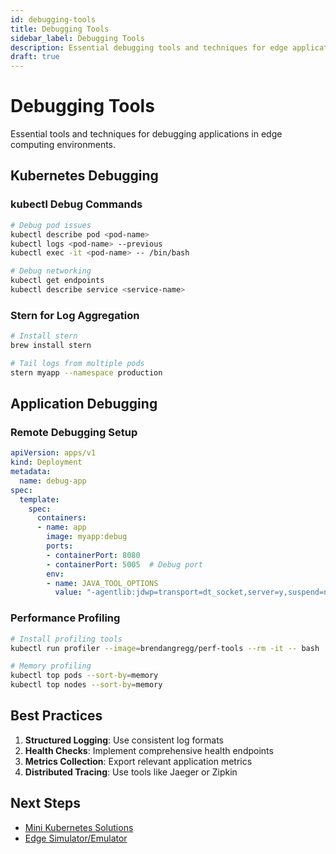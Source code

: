 ```yaml
---
id: debugging-tools
title: Debugging Tools
sidebar_label: Debugging Tools
description: Essential debugging tools and techniques for edge application development
draft: true
---
```


# Debugging Tools

Essential tools and techniques for debugging applications in edge computing environments.

## Kubernetes Debugging

### kubectl Debug Commands
```bash
# Debug pod issues
kubectl describe pod <pod-name>
kubectl logs <pod-name> --previous
kubectl exec -it <pod-name> -- /bin/bash

# Debug networking
kubectl get endpoints
kubectl describe service <service-name>
```

### Stern for Log Aggregation
```bash
# Install stern
brew install stern

# Tail logs from multiple pods
stern myapp --namespace production
```

## Application Debugging

### Remote Debugging Setup
```yaml
apiVersion: apps/v1
kind: Deployment
metadata:
  name: debug-app
spec:
  template:
    spec:
      containers:
      - name: app
        image: myapp:debug
        ports:
        - containerPort: 8080
        - containerPort: 5005  # Debug port
        env:
        - name: JAVA_TOOL_OPTIONS
          value: "-agentlib:jdwp=transport=dt_socket,server=y,suspend=n,address=*:5005"
```

### Performance Profiling
```bash
# Install profiling tools
kubectl run profiler --image=brendangregg/perf-tools --rm -it -- bash

# Memory profiling
kubectl top pods --sort-by=memory
kubectl top nodes --sort-by=memory
```

## Best Practices

1. **Structured Logging**: Use consistent log formats
2. **Health Checks**: Implement comprehensive health endpoints
3. **Metrics Collection**: Export relevant application metrics
4. **Distributed Tracing**: Use tools like Jaeger or Zipkin

## Next Steps

- [Mini Kubernetes Solutions](./mini-kubernetes-solutions.md)
- [Edge Simulator/Emulator](./edge-simulator-emulator.md) 